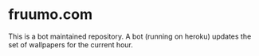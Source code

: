 # fruumo.com

This is a bot maintained repository. A bot (running on heroku) updates the set of wallpapers for the current hour.
